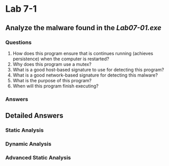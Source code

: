 # Lab 7-1

## Analyze the malware found in the *Lab07-01.exe*

### Questions

1. How does this program ensure that is continues running (achieves persistence) when the computer is restarted?
2. Why does this program use a mutex?
3. What is a good host-based signature to use for detecting this program?
4. What is a good network-based signature for detecting this malware?
5. What is the purpose of this program?
6. When will this program finish executing?

### Answers

## Detailed Answers

### Static Analysis

### Dynamic Analysis

### Advanced Static Analysis
